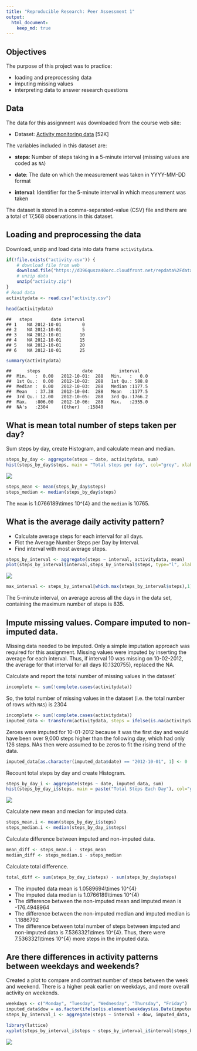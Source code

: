```yaml
---
title: "Reproducible Research: Peer Assessment 1"
output: 
  html_document:
    keep_md: true
---
```



## Objectives

The purpose of this project was to practice:

* loading and preprocessing data
* imputing missing values
* interpreting data to answer research questions

## Data  
The data for this assignment was downloaded from the course web
site:

* Dataset: [Activity monitoring data]("https://d396qusza40orc.cloudfront.net/repdata%2Fdata%2Factivity.zip") [52K]

The variables included in this dataset are:

* **steps**: Number of steps taking in a 5-minute interval (missing
    values are coded as `NA`)

* **date**: The date on which the measurement was taken in YYYY-MM-DD
    format

* **interval**: Identifier for the 5-minute interval in which
    measurement was taken

The dataset is stored in a comma-separated-value (CSV) file and there are a total of 17,568 observations in this dataset.

## Loading and preprocessing the data

Download, unzip and load data into data frame `activitydata`. 


```r
if(!file.exists("activity.csv")) {
    # download file from web
    download.file("https://d396qusza40orc.cloudfront.net/repdata%2Fdata%2Factivity.zip", destfile = "activity.zip", mode="wb")
    # unzip data 
    unzip("activity.zip")
}
# Read data
activitydata <- read.csv("activity.csv")
```


```r
head(activitydata)
```

```
##   steps       date interval
## 1    NA 2012-10-01        0
## 2    NA 2012-10-01        5
## 3    NA 2012-10-01       10
## 4    NA 2012-10-01       15
## 5    NA 2012-10-01       20
## 6    NA 2012-10-01       25
```

```r
summary(activitydata)
```

```
##      steps                date          interval     
##  Min.   :  0.00   2012-10-01:  288   Min.   :   0.0  
##  1st Qu.:  0.00   2012-10-02:  288   1st Qu.: 588.8  
##  Median :  0.00   2012-10-03:  288   Median :1177.5  
##  Mean   : 37.38   2012-10-04:  288   Mean   :1177.5  
##  3rd Qu.: 12.00   2012-10-05:  288   3rd Qu.:1766.2  
##  Max.   :806.00   2012-10-06:  288   Max.   :2355.0  
##  NA's   :2304     (Other)   :15840
```

## What is mean total number of steps taken per day?  
Sum steps by day, create Histogram, and calculate mean and median.


```r
steps_by_day <- aggregate(steps ~ date, activitydata, sum)
hist(steps_by_day$steps, main = "Total steps per day", col="grey", xlab="Number of steps")
```

![](PA1_template_files/figure-html/unnamed-chunk-3-1.png)<!-- -->

```r
steps_mean <- mean(steps_by_day$steps)
steps_median <- median(steps_by_day$steps)
```

The `mean` is 1.0766189\times 10^{4} and the `median` is 10765.

## What is the average daily activity pattern?

* Calculate average steps for each interval for all days. 
* Plot the Average Number Steps per Day by Interval. 
* Find interval with most average steps. 


```r
steps_by_interval <- aggregate(steps ~ interval, activitydata, mean)
plot(steps_by_interval$interval,steps_by_interval$steps, type="l", xlab="Interval", ylab="Number of Steps",main="Average Number of Steps per Day by Interval")
```

![](PA1_template_files/figure-html/unnamed-chunk-4-1.png)<!-- -->

```r
max_interval <- steps_by_interval[which.max(steps_by_interval$steps),1]
```

The 5-minute interval, on average across all the days in the data set, containing the maximum number of steps is 835.

## Impute missing values. Compare imputed to non-imputed data.  

Missing data needed to be imputed. Only a simple imputation approach was required for this assignment. 
Missing values were imputed by inserting the average for each interval. Thus, if interval 10 was missing on 10-02-2012, the average for that interval for all days (0.1320755), replaced the NA. 


Calculate and report the total number of missing values in the dataset`


```r
incomplete <- sum(!complete.cases(activitydata))
```

So, the total number of missing values in the dataset (i.e. the total number of rows with `NAS`) is 2304


```r
incomplete <- sum(!complete.cases(activitydata))
imputed_data <- transform(activitydata, steps = ifelse(is.na(activitydata$steps), steps_by_interval$steps[match(activitydata$interval, steps_by_interval$interval)], activitydata$steps))
```

Zeroes were imputed for 10-01-2012 because it was the first day and would have been over 9,000 steps higher than the following day, which had only 126 steps. NAs then were assumed to be zeros to fit the rising trend of the data. 


```r
imputed_data[as.character(imputed_data$date) == "2012-10-01", 1] <- 0
```

Recount total steps by day and create Histogram. 


```r
steps_by_day_i <- aggregate(steps ~ date, imputed_data, sum)
hist(steps_by_day_i$steps, main = paste("Total Steps Each Day"), col="green", xlab="Number of Steps")
```

![](PA1_template_files/figure-html/unnamed-chunk-8-1.png)<!-- -->


Calculate new mean and median for imputed data. 

```r
steps_mean.i <- mean(steps_by_day_i$steps)
steps_median.i <- median(steps_by_day_i$steps)
```

Calculate difference between imputed and non-imputed data.

```r
mean_diff <- steps_mean.i - steps_mean
median_diff <- steps_median.i - steps_median
```

Calculate total difference.

```r
total_diff <- sum(steps_by_day_i$steps) - sum(steps_by_day$steps)
```

* The imputed data mean is 1.0589694\times 10^{4}
* The imputed data median is 1.0766189\times 10^{4}
* The difference between the non-imputed mean and imputed mean is -176.4948964
* The difference between the non-imputed median and imputed median is 1.1886792
* The difference between total number of steps between imputed and non-imputed data is 7.5363321\times 10^{4}. Thus, there were 7.5363321\times 10^{4} more steps in the imputed data.

## Are there differences in activity patterns between weekdays and weekends?

Created a plot to compare and contrast number of steps between the week and weekend. There is a higher peak earlier on weekdays, and more overall activity on weekends.  


```r
weekdays <- c("Monday", "Tuesday", "Wednesday", "Thursday", "Friday")
imputed_data$dow = as.factor(ifelse(is.element(weekdays(as.Date(imputed_data$date)),weekdays), "Weekday", "Weekend"))
steps_by_interval_i <- aggregate(steps ~ interval + dow, imputed_data, mean)

library(lattice)
xyplot(steps_by_interval_i$steps ~ steps_by_interval_i$interval|steps_by_interval_i$dow, main="Comparison of average steps per day by interval",xlab="5-minute interval", ylab="Average number of steps",layout=c(1,2), type="l")
```

![](PA1_template_files/figure-html/unnamed-chunk-12-1.png)<!-- -->

